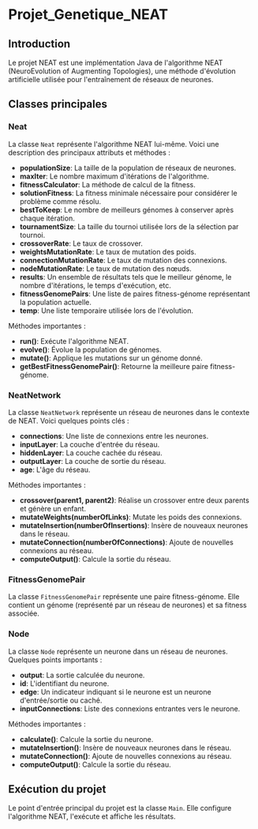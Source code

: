 # Projet_Genetique_NEAT

## Introduction
Le projet NEAT est une implémentation Java de l'algorithme NEAT (NeuroEvolution of Augmenting Topologies), une méthode d'évolution artificielle utilisée pour l'entraînement de réseaux de neurones.

## Classes principales

### Neat
La classe `Neat` représente l'algorithme NEAT lui-même. Voici une description des principaux attributs et méthodes :

- **populationSize**: La taille de la population de réseaux de neurones.
- **maxIter**: Le nombre maximum d'itérations de l'algorithme.
- **fitnessCalculator**: La méthode de calcul de la fitness.
- **solutionFitness**: La fitness minimale nécessaire pour considérer le problème comme résolu.
- **bestToKeep**: Le nombre de meilleurs génomes à conserver après chaque itération.
- **tournamentSize**: La taille du tournoi utilisée lors de la sélection par tournoi.
- **crossoverRate**: Le taux de crossover.
- **weightsMutationRate**: Le taux de mutation des poids.
- **connectionMutationRate**: Le taux de mutation des connexions.
- **nodeMutationRate**: Le taux de mutation des nœuds.
- **results**: Un ensemble de résultats tels que le meilleur génome, le nombre d'itérations, le temps d'exécution, etc.
- **fitnessGenomePairs**: Une liste de paires fitness-génome représentant la population actuelle.
- **temp**: Une liste temporaire utilisée lors de l'évolution.

Méthodes importantes :

- **run()**: Exécute l'algorithme NEAT.
- **evolve()**: Évolue la population de génomes.
- **mutate()**: Applique les mutations sur un génome donné.
- **getBestFitnessGenomePair()**: Retourne la meilleure paire fitness-génome.

### NeatNetwork
La classe `NeatNetwork` représente un réseau de neurones dans le contexte de NEAT. Voici quelques points clés :

- **connections**: Une liste de connexions entre les neurones.
- **inputLayer**: La couche d'entrée du réseau.
- **hiddenLayer**: La couche cachée du réseau.
- **outputLayer**: La couche de sortie du réseau.
- **age**: L'âge du réseau.

Méthodes importantes :

- **crossover(parent1, parent2)**: Réalise un crossover entre deux parents et génère un enfant.
- **mutateWeights(numberOfLinks)**: Mutate les poids des connexions.
- **mutateInsertion(numberOfInsertions)**: Insère de nouveaux neurones dans le réseau.
- **mutateConnection(numberOfConnections)**: Ajoute de nouvelles connexions au réseau.
- **computeOutput()**: Calcule la sortie du réseau.

### FitnessGenomePair
La classe `FitnessGenomePair` représente une paire fitness-génome. Elle contient un génome (représenté par un réseau de neurones) et sa fitness associée.

### Node
La classe `Node` représente un neurone dans un réseau de neurones. Quelques points importants :

- **output**: La sortie calculée du neurone.
- **id**: L'identifiant du neurone.
- **edge**: Un indicateur indiquant si le neurone est un neurone d'entrée/sortie ou caché.
- **inputConnections**: Liste des connexions entrantes vers le neurone.

Méthodes importantes :

- **calculate()**: Calcule la sortie du neurone.
- **mutateInsertion()**: Insère de nouveaux neurones dans le réseau.
- **mutateConnection()**: Ajoute de nouvelles connexions au réseau.
- **computeOutput()**: Calcule la sortie du réseau.

## Exécution du projet
Le point d'entrée principal du projet est la classe `Main`. Elle configure l'algorithme NEAT, l'exécute et affiche les résultats.
